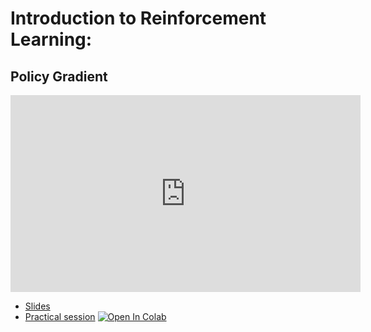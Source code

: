 # Introduction to Reinforcement Learning:
## Policy Gradient

<iframe width="560" height="315" src="https://www.youtube.com/embed/xadl6kfM5Bk" title="YouTube video player" frameborder="0" allow="accelerometer; autoplay; clipboard-write; encrypted-media; gyroscope; picture-in-picture" allowfullscreen></iframe>

*   [Slides](https://github.com/wikistat/AI-Frameworks/tree/master/slides/Introduction_DRL_PG.pdf)
*   [Practical session](https://github.com/wikistat/AI-Frameworks/tree/master/IntroductionDeepReinforcementLearning/Policy_Gradient.ipynb)
[![Open In Colab](https://colab.research.google.com/assets/colab-badge.svg)](https://colab.research.google.com/github/wikistat/AI-Frameworks/blob/master/IntroductionDeepReinforcementLearning/Policy_Gradient.ipynb)